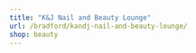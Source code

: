 ```yaml
---
title: "K&J Nail and Beauty Lounge"
url: /bradford/kandj-nail-and-beauty-lounge/
shop: beauty
---
```

